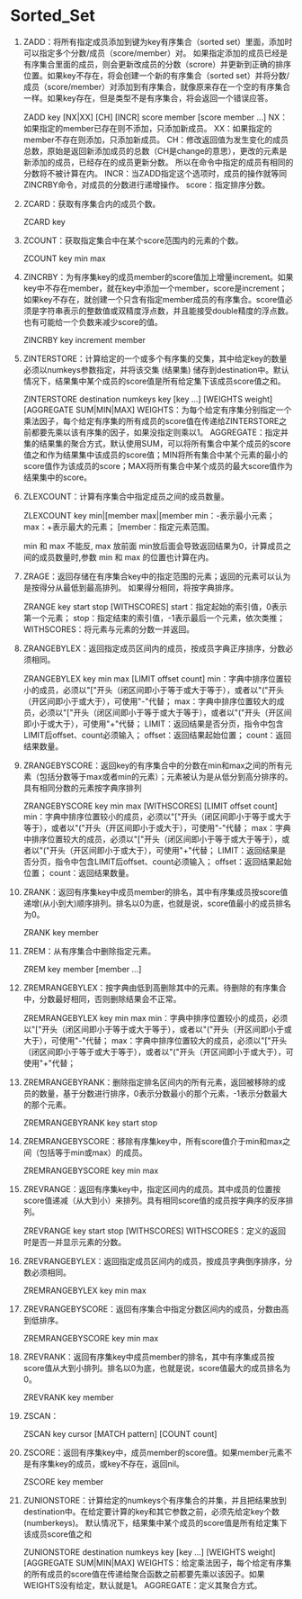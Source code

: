 # Sorted_Set

1. ZADD：将所有指定成员添加到键为key有序集合（sorted set）里面，添加时可以指定多个分数/成员（score/member）对。 如果指定添加的成员已经是有序集合里面的成员，则会更新改成员的分数（scrore）并更新到正确的排序位置。如果key不存在，将会创建一个新的有序集合（sorted set）并将分数/成员（score/member）对添加到有序集合，就像原来存在一个空的有序集合一样。如果key存在，但是类型不是有序集合，将会返回一个错误应答。

    ZADD key [NX|XX] [CH] [INCR] score member [score member ...]
        NX：如果指定的member已存在则不添加，只添加新成员。
        XX：如果指定的member不存在则添加，只添加新成员。
        CH：修改返回值为发生变化的成员总数，原始是返回新添加成员的总数（CH是change的意思），更改的元素是新添加的成员，已经存在的成员更新分数。 所以在命令中指定的成员有相同的分数将不被计算在内。
        INCR：当ZADD指定这个选项时，成员的操作就等同ZINCRBY命令，对成员的分数进行递增操作。
        score：指定排序分数。

2. ZCARD：获取有序集合内的成员个数。

    ZCARD key

3. ZCOUNT：获取指定集合中在某个score范围内的元素的个数。

    ZCOUNT key min max

4. ZINCRBY：为有序集key的成员member的score值加上增量increment。如果key中不存在member，就在key中添加一个member，score是increment；如果key不存在，就创建一个只含有指定member成员的有序集合。score值必须是字符串表示的整数值或双精度浮点数，并且能接受double精度的浮点数。也有可能给一个负数来减少score的值。

    ZINCRBY key increment member

5. ZINTERSTORE：计算给定的一个或多个有序集的交集，其中给定key的数量必须以numkeys参数指定，并将该交集 (结果集) 储存到destination中。默认情况下，结果集中某个成员的score值是所有给定集下该成员score值之和。

    ZINTERSTORE destination numkeys key [key ...] [WEIGHTS weight] [AGGREGATE SUM|MIN|MAX]
        WEIGHTS：为每个给定有序集分别指定一个乘法因子，每个给定有序集的所有成员的score值在传递给ZINTERSTORE之前都要先乘以该有序集的因子，如果没指定则乘以1。
        AGGREGATE：指定并集的结果集的聚合方式，默认使用SUM，可以将所有集合中某个成员的score值之和作为结果集中该成员的score值；MIN将所有集合中某个元素的最小的score值作为该成员的score；MAX将所有集合中某个成员的最大score值作为结果集中的score。

6. ZLEXCOUNT：计算有序集合中指定成员之间的成员数量。

    ZLEXCOUNT key min|[member max|[member
        min：-表示最小元素；
        max：+表示最大的元素；
        [member：指定元素范围。

    min 和 max 不能反, max 放前面 min放后面会导致返回结果为0，计算成员之间的成员数量时,参数 min 和 max 的位置也计算在内。

7. ZRAGE：返回存储在有序集合key中的指定范围的元素；返回的元素可以认为是按得分从最低到最高排列。 如果得分相同，将按字典排序。

    ZRANGE key start stop [WITHSCORES]
        start：指定起始的索引值，0表示第一个元素；
        stop：指定结束的索引值，-1表示最后一个元素，依次类推；
        WITHSCORES：将元素与元素的分数一并返回。

8. ZRANGEBYLEX：返回指定成员区间内的成员，按成员字典正序排序，分数必须相同。

    ZRANGEBYLEX key min max [LIMIT offset count]
        min：字典中排序位置较小的成员，必须以"["开头（闭区间即小于等于或大于等于），或者以"("开头（开区间即小于或大于），可使用"-"代替；
        max：字典中排序位置较大的成员，必须以"["开头（闭区间即小于等于或大于等于），或者以"("开头（开区间即小于或大于），可使用"+"代替；
        LIMIT：返回结果是否分页，指令中包含LIMIT后offset、count必须输入；
        offset：返回结果起始位置；
        count：返回结果数量。

9. ZRANGEBYSCORE：返回key的有序集合中的分数在min和max之间的所有元素（包括分数等于max或者min的元素）；元素被认为是从低分到高分排序的。具有相同分数的元素按字典序排列

    ZRANGEBYSCORE key min max [WITHSCORES] [LIMIT offset count]
        min：字典中排序位置较小的成员，必须以"["开头（闭区间即小于等于或大于等于），或者以"("开头（开区间即小于或大于），可使用"-"代替；
        max：字典中排序位置较大的成员，必须以"["开头（闭区间即小于等于或大于等于），或者以"("开头（开区间即小于或大于），可使用"+"代替；
        LIMIT：返回结果是否分页，指令中包含LIMIT后offset、count必须输入；
        offset：返回结果起始位置；
        count：返回结果数量。

10. ZRANK：返回有序集key中成员member的排名，其中有序集成员按score值递增(从小到大)顺序排列。排名以0为底，也就是说，score值最小的成员排名为0。

    ZRANK key member

11. ZREM：从有序集合中删除指定元素。

    ZREM key member [member ...]

12. ZREMRANGEBYLEX：按字典由低到高删除其中的元素。待删除的有序集合中，分数最好相同，否则删除结果会不正常。

    ZREMRANGEBYLEX key min max
        min：字典中排序位置较小的成员，必须以"["开头（闭区间即小于等于或大于等于），或者以"("开头（开区间即小于或大于），可使用"-"代替；
        max：字典中排序位置较大的成员，必须以"["开头（闭区间即小于等于或大于等于），或者以"("开头（开区间即小于或大于），可使用"+"代替；

13. ZREMRANGEBYRANK：删除指定排名区间内的所有元素，返回被移除的成员的数量，基于分数进行排序，0表示分数最小的那个元素，-1表示分数最大的那个元素。

    ZREMRANGEBYRANK key start stop

14. ZREMRANGEBYSCORE：移除有序集key中，所有score值介于min和max之间（包括等于min或max）的成员。

    ZREMRANGEBYSCORE key min max

15. ZREVRANGE：返回有序集key中，指定区间内的成员。其中成员的位置按score值递减（从大到小）来排列。具有相同score值的成员按字典序的反序排列。

    ZREVRANGE key start stop [WITHSCORES]
        WITHSCORES：定义的返回时是否一并显示元素的分数。

16. ZREVRANGEBYLEX：返回指定成员区间内的成员，按成员字典倒序排序，分数必须相同。

    ZREMRANGEBYLEX key min max

17. ZREVRANGEBYSCORE：返回有序集合中指定分数区间内的成员，分数由高到低排序。

    ZREMRANGEBYSCORE key min max

18. ZREVRANK：返回有序集key中成员member的排名，其中有序集成员按score值从大到小排列。排名以0为底，也就是说，score值最大的成员排名为0。

    ZREVRANK key member

19. ZSCAN：

    ZSCAN key cursor [MATCH pattern] [COUNT count]

20. ZSCORE：返回有序集key中，成员member的score值。如果member元素不是有序集key的成员，或key不存在，返回nil。

    ZSCORE key member

21. ZUNIONSTORE：计算给定的numkeys个有序集合的并集，并且把结果放到destination中。在给定要计算的key和其它参数之前，必须先给定key个数(numberkeys)。 默认情况下，结果集中某个成员的score值是所有给定集下该成员score值之和

    ZUNIONSTORE destination numkeys key [key ...] [WEIGHTS weight] [AGGREGATE SUM|MIN|MAX]
        WEIGHTS：给定乘法因子，每个给定有序集的所有成员的score值在传递给聚合函数之前都要先乘以该因子。如果WEIGHTS没有给定，默认就是1。
        AGGREGATE：定义其聚合方式。
